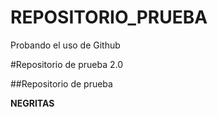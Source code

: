 # REPOSITORIO_PRUEBA
Probando el uso de Github

#Repositorio de prueba 2.0

##Repositorio de prueba

**NEGRITAS**
